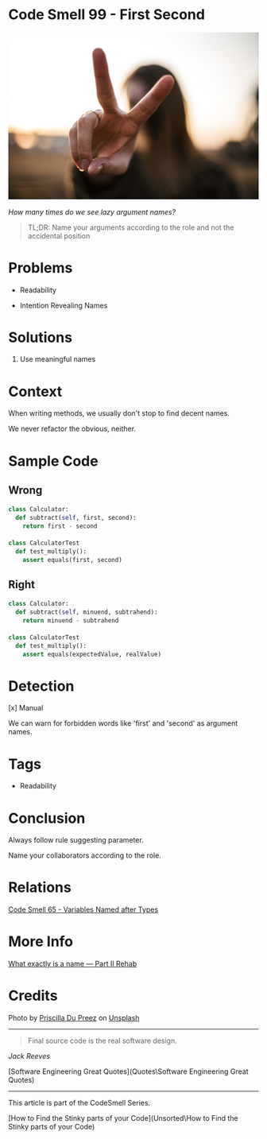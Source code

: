 # Code Smell 99 - First Second

![Code Smell 99 - First Second](priscilla-du-preez-tQagUWpAx5k-unsplash.jpg)

*How many times do we see lazy argument names?*

> TL;DR: Name your arguments according to the role and not the accidental position

# Problems

- Readability

- Intention Revealing Names

# Solutions

1. Use meaningful names

# Context

When writing methods, we usually don't stop to find decent names.

We never refactor the obvious, neither.

# Sample Code

## Wrong

[Gist Url]: # (https://gist.github.com/mcsee/552f2a10d660ee37744f111fe9bf6665)
```python
class Calculator:
  def subtract(self, first, second):
    return first - second

class CalculatorTest  
  def test_multiply():
    assert equals(first, second)
```

## Right

[Gist Url]: # (https://gist.github.com/mcsee/bbbc636c7c309c86b4f1114b1f57f6b8)
```python
class Calculator:
  def subtract(self, minuend, subtrahend):
    return minuend - subtrahend

class CalculatorTest  
  def test_multiply():
    assert equals(expectedValue, realValue)
```

# Detection

[x] Manual

We can warn for forbidden words like 'first' and 'second' as argument names.

# Tags

- Readability

# Conclusion

Always follow rule suggesting parameter.

Name your collaborators according to the role.

# Relations

[Code Smell 65 - Variables Named after Types](https://maximilianocontieri.com/code-smell-65-variables-named-after-types)

# More Info

[What exactly is a name — Part II Rehab](https://maximilianocontieri.com/what-exactly-is-a-name-part-ii-rehab)

# Credits

Photo by [Priscilla Du Preez](https://unsplash.com/@priscilladupreez) on [Unsplash](https://unsplash.com/s/photos/two)
  
* * *

> Final source code is the real software design.

_Jack Reeves_
 
[Software Engineering Great Quotes](Quotes\Software Engineering Great Quotes)

* * *

This article is part of the CodeSmell Series.

[How to Find the Stinky parts of your Code](Unsorted\How to Find the Stinky parts of your Code)